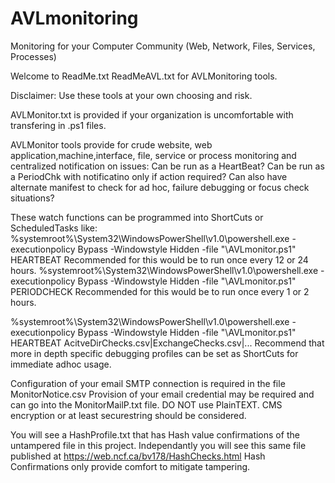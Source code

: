 # AVLmonitoring
Monitoring for your Computer Community (Web, Network, Files, Services, Processes)

Welcome to ReadMe.txt ReadMeAVL.txt for AVLMonitoring tools.

Disclaimer:  Use these tools at your own choosing and risk.

AVLMonitor.txt is provided if your organization is uncomfortable with transfering in .ps1 files.

AVLMonitor tools provide for crude website, web application,machine,interface, file, service or process monitoring and centralized notification on  issues:
      Can be run as a HeartBeat?
      Can be run as a PeriodChk with notificatino only if action required?
      Can also have alternate manifest to check for ad hoc, failure debugging or focus check situations?

These watch functions can be programmed into ShortCuts or ScheduledTasks like: 
%systemroot%\System32\WindowsPowerShell\v1.0\powershell.exe -executionpolicy Bypass -Windowstyle Hidden -file "<FullPath>\AVLmonitor.ps1" HEARTBEAT
	Recommended for this would be to run once every 12 or 24 hours.
%systemroot%\System32\WindowsPowerShell\v1.0\powershell.exe -executionpolicy Bypass -Windowstyle Hidden -file "<FullPath>\AVLmonitor.ps1" PERIODCHECK
	Recommended for this would be to run once every 1 or 2 hours.

%systemroot%\System32\WindowsPowerShell\v1.0\powershell.exe -executionpolicy Bypass -Windowstyle Hidden -file "<FullPath>\AVLmonitor.ps1" HEARTBEAT AcitveDirChecks.csv|ExchangeChecks.csv|...
	Recommend that more in depth specific debugging profiles can be set as ShortCuts for immediate adhoc usage.

Configuration of your email SMTP connection is required in the file MonitorNotice.csv
Provision of your email credential may be required and can go into the MonitorMailP.txt file.  DO NOT use PlainTEXT.  CMS encryption or at least securestring should be considered.

You will see a HashProfile<Date-Time>.txt that has Hash value confirmations of the untampered file in this project.
	Independantly you will see this same file published at https://web.ncf.ca/bv178/HashChecks.html
Hash Confirmations only provide comfort to mitigate tampering.
